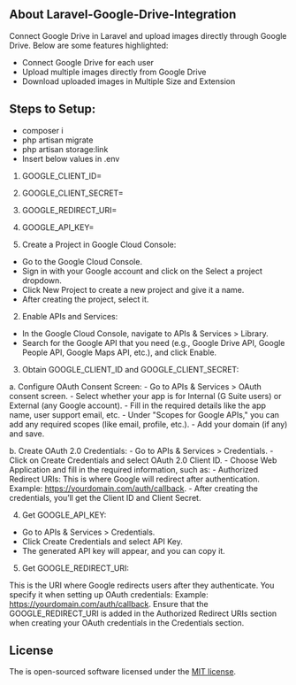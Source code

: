 ## About Laravel-Google-Drive-Integration

Connect Google Drive in Laravel and upload images directly through Google Drive. Below are some features highlighted:

- Connect Google Drive for each user
- Upload multiple images directly from Google Drive
- Download uploaded images in Multiple Size and Extension

## Steps to Setup:
- composer i
- php artisan migrate
- php artisan storage:link
- Insert below values in .env

1. GOOGLE_CLIENT_ID=
2. GOOGLE_CLIENT_SECRET=
3. GOOGLE_REDIRECT_URI=
4. GOOGLE_API_KEY=

1. Create a Project in Google Cloud Console:
- Go to the Google Cloud Console.
- Sign in with your Google account and click on the Select a project dropdown.
- Click New Project to create a new project and give it a name.
- After creating the project, select it.

2. Enable APIs and Services:
- In the Google Cloud Console, navigate to APIs & Services > Library.
- Search for the Google API that you need (e.g., Google Drive API, Google People API, Google Maps API, etc.), and click Enable.

3. Obtain GOOGLE_CLIENT_ID and GOOGLE_CLIENT_SECRET:

a. Configure OAuth Consent Screen:
	- Go to APIs & Services > OAuth consent screen.
	- Select whether your app is for Internal (G Suite users) or External (any Google account).
	- Fill in the required details like the app name, user support email, etc.
	- Under "Scopes for Google APIs," you can add any required scopes (like email, profile, etc.).
	- Add your domain (if any) and save.

b. Create OAuth 2.0 Credentials:
	- Go to APIs & Services > Credentials.
	- Click on Create Credentials and select OAuth 2.0 Client ID.
	- Choose Web Application and fill in the required information, such as:
	- Authorized Redirect URIs: This is where Google will redirect after authentication. Example: https://yourdomain.com/auth/callback.
	- After creating the credentials, you’ll get the Client ID and Client Secret.

4. Get GOOGLE_API_KEY:
- Go to APIs & Services > Credentials.
- Click Create Credentials and select API Key.
- The generated API key will appear, and you can copy it.

5. Get GOOGLE_REDIRECT_URI:

This is the URI where Google redirects users after they authenticate. You specify it when setting up OAuth credentials:
Example: https://yourdomain.com/auth/callback.
Ensure that the GOOGLE_REDIRECT_URI is added in the Authorized Redirect URIs section when creating your OAuth credentials in the Credentials section.

## License

The is open-sourced software licensed under the [MIT license](https://opensource.org/licenses/MIT).